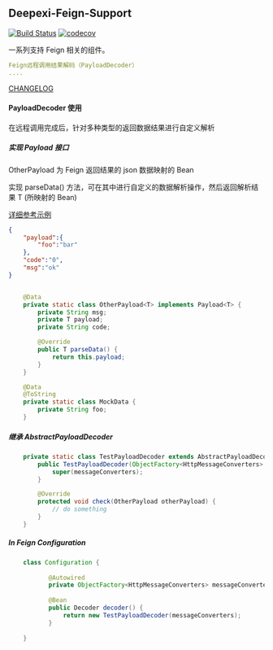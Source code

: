 ## Deepexi-Feign-Support

[![Build Status](https://travis-ci.org/deepexi/deepexi-feign-support.svg?branch=master)](https://travis-ci.org/deepexi/deepexi-feign-support)
 [![codecov](https://codecov.io/gh/deepexi/deepexi-feign-support/branch/master/graph/badge.svg)](https://codecov.io/gh/deepexi/deepexi-feign-support)

一系列支持 Feign 相关的组件。

```yaml
Feign远程调用结果解码（PayloadDecoder）
....
```  

[CHANGELOG](./CHANGELOG.md)

#### PayloadDecoder 使用
在远程调用完成后，针对多种类型的返回数据结果进行自定义解析

##### 实现 Payload<T> 接口
 OtherPayload 为 Feign 返回结果的 json 数据映射的 Bean
 
 实现 parseData() 方法，可在其中进行自定义的数据解析操作，然后返回解析结果 T (所映射的 Bean)
 
 [详细参考示例](https://github.com/deepexi/deepexi-feign-support/blob/master/src/main/test/java/com/deepexi/support/feign/AbstractPayloadDecoderTest.java)

```json
{
    "payload":{
        "foo":"bar"
    },
    "code":"0",
    "msg":"ok"
}
```


```java

    @Data
    private static class OtherPayload<T> implements Payload<T> {
        private String msg;
        private T payload;
        private String code;

        @Override
        public T parseData() {
            return this.payload;
        }
    }

    @Data
    @ToString
    private static class MockData {
        private String foo;
    }

```

##### 继承 AbstractPayloadDecoder<T>

```java
    private static class TestPayloadDecoder extends AbstractPayloadDecoder<OtherPayload> {
        public TestPayloadDecoder(ObjectFactory<HttpMessageConverters> messageConverters) {
            super(messageConverters);
        }

        @Override
        protected void check(OtherPayload otherPayload) {
            // do something
        }
    }
```

##### In Feign Configuration

```java
    class Configuration {
    
           @Autowired
           private ObjectFactory<HttpMessageConverters> messageConverters;
          
           @Bean
           public Decoder decoder() {
               return new TestPayloadDecoder(messageConverters);
           }
    
    }
```


